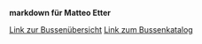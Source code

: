 **markdown für Matteo Etter**

[Link zur Bussenübersicht](https://nilstellenbach.github.io/BussenNlb.pdf)
[Link zum Bussenkatalog](https://nilstellenbach.github.io/BussenNlb.pdf)

